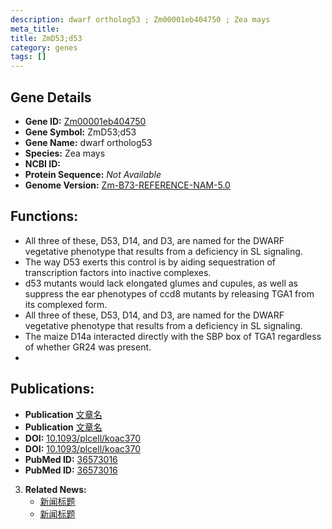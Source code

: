 ```yaml
---
description: dwarf ortholog53 ; Zm00001eb404750 ; Zea mays
meta_title:
title: ZmD53;d53
category: genes
tags: []
---
```


## Gene Details
- **Gene ID:**	[Zm00001eb404750](https://www.maizegdb.org/gene_center/gene/Zm00001eb404750)
- **Gene Symbol:** ZmD53;d53
- **Gene Name:** dwarf ortholog53
- **Species:** Zea mays
- **NCBI ID:** [  ]()
- **Protein Sequence:** *Not Available*
- **Genome Version:** [Zm-B73-REFERENCE-NAM-5.0](https://www.maizegdb.org/genome/assembly/Zm-B73-REFERENCE-NAM-5.0)

## Functions:
   - All three of these, D53, D14, and D3, are named for the DWARF vegetative phenotype that results from a deficiency in SL signaling.
   - The way D53 exerts this control is by aiding sequestration of transcription factors into inactive complexes.
   - d53 mutants would lack elongated glumes and cupules, as well as suppress the ear phenotypes of ccd8 mutants by releasing TGA1 from its complexed form.
   - All three of these, D53, D14, and D3, are named for the DWARF vegetative phenotype that results from a deficiency in SL signaling.
   - The maize D14a interacted directly with the SBP box of TGA1 regardless of whether GR24 was present.
   - 

## Publications:
   - **Publication** [文章名](https://academic.oup.com/plcell/article/35/3/1013/6961125?login=true)
   - **Publication** [文章名](https://academic.oup.com/plcell/article/35/3/1013/6961125?login=true)
   - **DOI:** [10.1093/plcell/koac370](https://academic.oup.com/plcell/article/35/3/1013/6961125?login=true)
   - **DOI:** [10.1093/plcell/koac370](https://academic.oup.com/plcell/article/35/3/1013/6961125?login=true)
   - **PubMed ID:** [36573016](https://pubmed.ncbi.nlm.nih.gov/36573016/)
   - **PubMed ID:** [36573016](https://pubmed.ncbi.nlm.nih.gov/36573016/)

3. **Related News:**
   - [新闻标题]()
   - [新闻标题]()
